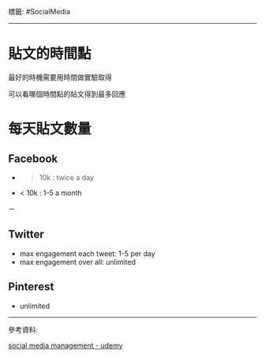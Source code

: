 標籤: #SocialMedia 

---

# 貼文的時間點

最好的時機需要用時間做實驗取得

可以看哪個時間點的貼文得到最多回應

# 每天貼文數量

## Facebook

- > 10k : twice a day
- < 10k : 1-5 a month

ㄧ

## Twitter

- max engagement each tweet: 1-5 per day
- max engagement over all: unlimited

## Pinterest

- unlimited

---

參考資料:

[social media management - udemy](https://www.udemy.com/course/social-media-management-complete-manager-bootcamp/learn/lecture/7748554#questions)